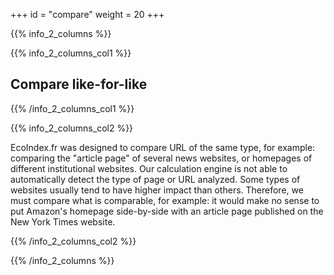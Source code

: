 +++
id = "compare"
weight = 20
+++

{{% info_2_columns %}}

{{% info_2_columns_col1 %}}

## Compare like-for-like

{{% /info_2_columns_col1 %}}

{{% info_2_columns_col2 %}}

EcoIndex.fr was designed to compare URL of the same type, for example: comparing the "article page" of several news websites, or homepages of different institutional websites. Our calculation engine is not able to automatically detect the type of page or URL analyzed. Some types of websites usually tend to have higher impact than others. Therefore, we must compare what is comparable, for example: it would make no sense to put Amazon's homepage side-by-side with an article page published on the New York Times website.

{{% /info_2_columns_col2 %}}

{{% /info_2_columns %}}
